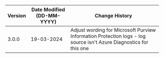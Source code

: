 | **Version** | **Date Modified (DD-MM-YYYY)** | **Change History**                                           |
|-------------|--------------------------------|--------------------------------------------------------------|
| 3.0.0       | 19-03-2024                     | Adjust wording for Microsoft Purview Information Protection logs - log source isn't Azure Diagnostics for this one                                     |
